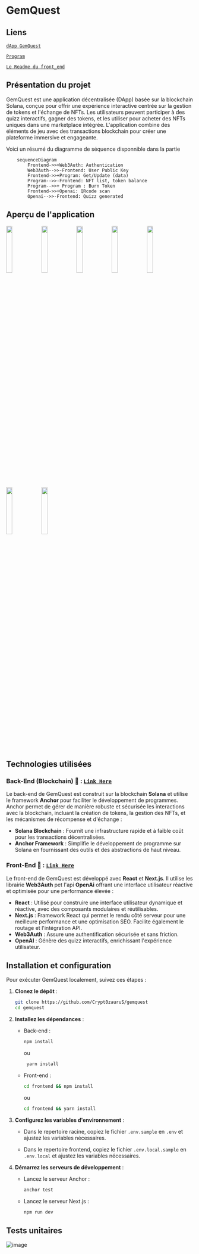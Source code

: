 # GemQuest

## Liens

[`dApp GemQuest`](https://gemquest-pi.vercel.app/)

[`Program`](https://explorer.solana.com/address/4MUuZnYgakTqerEBjsD783s4QP2trwyy2KWZ9SXJdffZ?ref=alphasec.io&cluster=devnet)

[`Le Readme du front_end`](https://github.com/Crypt0zauruS/gemquest/tree/master/frontend/README.md)


## Présentation du projet

GemQuest est une application décentralisée (DApp) basée sur la blockchain Solana, conçue pour offrir une expérience interactive centrée sur la gestion de tokens et l'échange de NFTs. Les utilisateurs peuvent participer à des quizz interactifs, gagner des tokens, et les utiliser pour acheter des NFTs uniques dans une marketplace intégrée. L'application combine des éléments de jeu avec des transactions blockchain pour créer une plateforme immersive et engageante.

Voici un résumé du diagramme de séquence disponnible dans la partie

```mermaid
    sequenceDiagram
        Frontend->>+Web3Auth: Authentication
        Web3Auth-->>-Frontend: User Public Key
        Frontend->>+Program: Get/Update (data)
        Program-->>-Frontend: NFT list, token balance
        Program-->>+ Program : Burn Token
        Frontend->>+Openai: QRcode scan
        Openai-->>-Frontend: Quizz generated
```

## Aperçu de l'application

<img src="https://github.com/user-attachments/assets/3f46e9df-6903-4a2d-9d15-f51ae0e7efa5" width="18%">
<img src="https://github.com/user-attachments/assets/99817a76-ed14-408b-a8ec-65d8c363b478" width="18%">
<img src="https://github.com/user-attachments/assets/1d024439-e164-4007-8d25-cfc570d61b71" width="18%">
<img src="https://github.com/user-attachments/assets/08127372-78fe-417a-8488-dafec383293d" width="18%">
<img src="https://github.com/user-attachments/assets/17c3ff46-a70f-4b14-82bb-16b876cd4864" width="18%">
<img src="https://github.com/user-attachments/assets/e1664e94-57b2-45c6-a5f3-ca25723167c6" width="18%">
<img src="https://github.com/user-attachments/assets/86d307cc-ec85-4890-b2ad-6a864b8dd8f1" width="18%">



## Technologies utilisées

### Back-End (Blockchain) 🔗 : [`Link Here`](https://github.com/Crypt0zauruS/gemquest/tree/master/programs/gemquest)

Le back-end de GemQuest est construit sur la blockchain **Solana** et utilise le framework **Anchor** pour faciliter le développement de programmes. Anchor permet de gérer de manière robuste et sécurisée les interactions avec la blockchain, incluant la création de tokens, la gestion des NFTs, et les mécanismes de récompense et d'échange :

- **Solana Blockchain** : Fournit une infrastructure rapide et à faible coût pour les transactions décentralisées.
- **Anchor Framework** : Simplifie le développement de programme sur Solana en fournissant des outils et des abstractions de haut niveau.

### Front-End 🔗 : [`Link Here`](https://github.com/Crypt0zauruS/gemquest/tree/master/frontend)

Le front-end de GemQuest est développé avec **React** et **Next.js**. Il utilise les librairie **Web3Auth** pet l'api **OpenAi** offrant une interface utilisateur réactive et optimisée pour une performance élevée :

- **React** : Utilisé pour construire une interface utilisateur dynamique et réactive, avec des composants modulaires et réutilisables.
- **Next.js** : Framework React qui permet le rendu côté serveur pour une meilleure performance et une optimisation SEO. Facilite également le routage et l'intégration API.
- **Web3Auth** : Assure une authentification sécurisée et sans friction.
- **OpenAI** : Génère des quizz interactifs, enrichissant l'expérience utilisateur.

## Installation et configuration

Pour exécuter GemQuest localement, suivez ces étapes :

1. **Clonez le dépôt** :

   ```bash
   git clone https://github.com/Crypt0zauruS/gemquest
   cd gemquest
   ```

2. **Installez les dépendances** :

   - Back-end :

     ```bash
     npm install
     ```

     ou

     ```bash
      yarn install
     ```

   - Front-end :
     ```bash
     cd frontend && npm install
     ```
     ou
     ```bash
     cd frontend && yarn install
     ```

3. **Configurez les variables d'environnement** :

   - Dans le repertoire racine, copiez le fichier `.env.sample` en `.env` et ajustez les variables nécessaires.

   - Dans le repertoire frontend, copiez le fichier `.env.local.sample` en `.env.local` et ajustez les variables nécessaires.

4. **Démarrez les serveurs de développement** :
   - Lancez le serveur Anchor :
     ```bash
     anchor test
     ```
   - Lancez le serveur Next.js :
     ```bash
     npm run dev
     ```
## Tests unitaires

![image](https://github.com/user-attachments/assets/cd012d5f-97e9-46c7-b8b9-c0715c48dc76)

